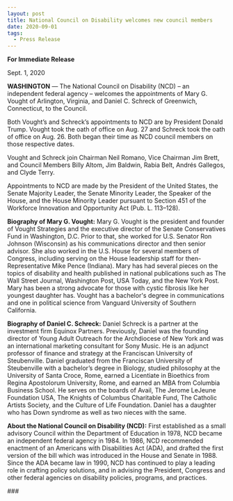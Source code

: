 ```yaml
---
layout: post
title: National Council on Disability welcomes new council members
date: 2020-09-01
tags:
  - Press Release
---
```


**For Immediate Release**

Sept. 1, 2020

**WASHINGTON** — The National Council on Disability (NCD) – an independent federal agency – welcomes the appointments of Mary G. Vought of Arlington, Virginia, and Daniel C. Schreck of Greenwich, Connecticut, to the Council.



Both Vought’s and Schreck’s appointments to NCD are by President Donald Trump. Vought took the oath of office on Aug. 27 and Schreck took the oath of office on Aug. 26. Both began their time as NCD council members on those respective dates.



Vought and Schreck join Chairman Neil Romano, Vice Chairman Jim Brett, and Council Members Billy Altom, Jim Baldwin, Rabia Belt, Andrés Gallegos, and Clyde Terry.



Appointments to NCD are made by the President of the United States, the Senate Majority Leader, the Senate Minority Leader, the Speaker of the House, and the House Minority Leader pursuant to Section 451 of the Workforce Innovation and Opportunity Act (Pub. L. 113–128).



**Biography of Mary G. Vought:** Mary G. Vought is the president and founder of Vought Strategies and the executive director of the Senate Conservatives Fund in Washington, D.C. Prior to that, she worked for U.S. Senator Ron Johnson (Wisconsin) as his communications director and then senior advisor. She also worked in the U.S. House for several members of Congress, including serving on the House leadership staff for then-Representative Mike Pence (Indiana). Mary has had several pieces on the topics of disability and health published in national publications such as The Wall Street Journal, Washington Post, USA Today, and the New York Post. Mary has been a strong advocate for those with cystic fibrosis like her youngest daughter has. Vought has a bachelor's degree in communications and one in political science from Vanguard University of Southern California.



**Biography of Daniel C. Schreck:** Daniel Schreck is a partner at the investment firm Equinox Partners. Previously, Daniel was the founding director of Young Adult Outreach for the Archdiocese of New York and was an international marketing consultant for Sony Music. He is an adjunct professor of finance and strategy at the Franciscan University of Steubenville. Daniel graduated from the Franciscan University of Steubenville with a bachelor’s degree in Biology, studied philosophy at the University of Santa Croce, Rome, earned a Licentiate in Bioethics from Regina Apostolorum University, Rome, and earned an MBA from Columbia Business School. He serves on the boards of Avail, The Jerome LeJeune Foundation USA, The Knights of Columbus Charitable Fund, The Catholic Artists Society, and the Culture of Life Foundation. Daniel has a daughter who has Down syndrome as well as two nieces with the same.



**About the National Council on Disability (NCD):** First established as a small advisory Council within the Department of Education in 1978, NCD became an independent federal agency in 1984. In 1986, NCD recommended enactment of an Americans with Disabilities Act (ADA), and drafted the first version of the bill which was introduced in the House and Senate in 1988. Since the ADA became law in 1990, NCD has continued to play a leading role in crafting policy solutions, and in advising the President, Congress and other federal agencies on disability policies, programs, and practices.



\###
